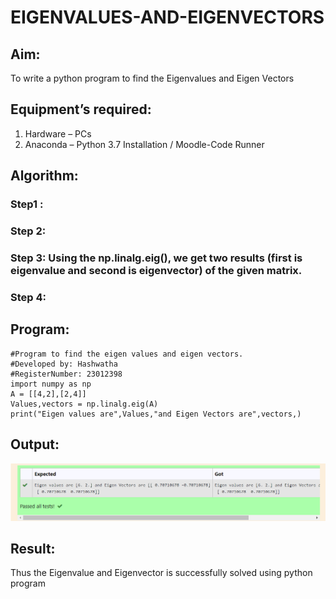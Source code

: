 # EIGENVALUES-AND-EIGENVECTORS
## Aim:
To write a python program to find the Eigenvalues and Eigen Vectors
## Equipment’s required:
1. 	Hardware – PCs
2. 	Anaconda – Python 3.7 Installation / Moodle-Code Runner
## Algorithm:
### Step1 : 
### Step 2: 
### Step 3: Using the np.linalg.eig(),  we get two results (first is eigenvalue and second is eigenvector) of the given matrix.
### Step 4: 

## Program:
```
#Program to find the eigen values and eigen vectors.
#Developed by: Hashwatha
#RegisterNumber: 23012398
import numpy as np
A = [[4,2],[2,4]]
Values,vectors = np.linalg.eig(A)
print("Eigen values are",Values,"and Eigen Vectors are",vectors,)
```
## Output:
![Alt text](<eigen vector.png>)
## Result:
Thus the Eigenvalue and Eigenvector is successfully solved using python program
